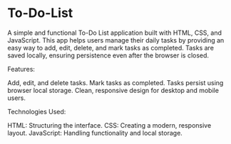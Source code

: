 # To-Do-List


A simple and functional To-Do List application built with HTML, CSS, and JavaScript. This app helps users manage their daily tasks by providing an easy way to add, edit, delete, and mark tasks as completed. Tasks are saved locally, ensuring persistence even after the browser is closed.

Features:

Add, edit, and delete tasks.
Mark tasks as completed.
Tasks persist using browser local storage.
Clean, responsive design for desktop and mobile users.

Technologies Used:

HTML: Structuring the interface.
CSS: Creating a modern, responsive layout.
JavaScript: Handling functionality and local storage.
